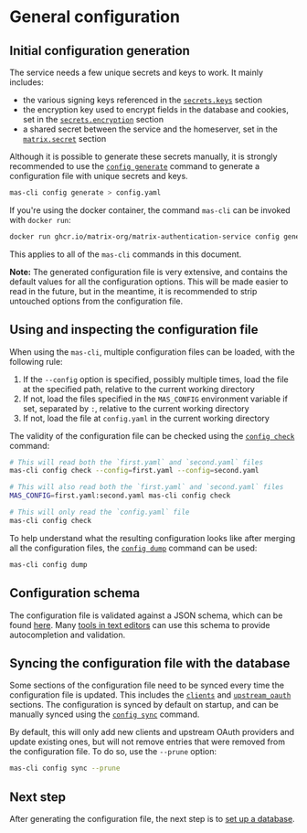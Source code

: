 # General configuration

## Initial configuration generation

The service needs a few unique secrets and keys to work.
It mainly includes:

 - the various signing keys referenced in the [`secrets.keys`](../reference/configuration.md#secrets) section
 - the encryption key used to encrypt fields in the database and cookies, set in the [`secrets.encryption`](../reference/configuration.md#secrets) section
 - a shared secret between the service and the homeserver, set in the [`matrix.secret`](../reference/configuration.md#matrix) section

Although it is possible to generate these secrets manually, it is strongly recommended to use the [`config generate`](../reference/cli/config.md#config-generate) command to generate a configuration file with unique secrets and keys.

```sh
mas-cli config generate > config.yaml
```

If you're using the docker container, the command `mas-cli` can be invoked with `docker run`:

```sh
docker run ghcr.io/matrix-org/matrix-authentication-service config generate > config.yaml
```

This applies to all of the `mas-cli` commands in this document.

**Note:** The generated configuration file is very extensive, and contains the default values for all the configuration options.
This will be made easier to read in the future, but in the meantime, it is recommended to strip untouched options from the configuration file.

## Using and inspecting the configuration file

When using the `mas-cli`, multiple configuration files can be loaded, with the following rule:

1. If the `--config` option is specified, possibly multiple times, load the file at the specified path, relative to the current working directory
2. If not, load the files specified in the `MAS_CONFIG` environment variable if set, separated by `:`, relative to the current working directory
3. If not, load the file at `config.yaml` in the current working directory

The validity of the configuration file can be checked using the [`config check`](../reference/cli/config.md#config-check) command:

```sh
# This will read both the `first.yaml` and `second.yaml` files
mas-cli config check --config=first.yaml --config=second.yaml

# This will also read both the `first.yaml` and `second.yaml` files
MAS_CONFIG=first.yaml:second.yaml mas-cli config check

# This will only read the `config.yaml` file
mas-cli config check
```

To help understand what the resulting configuration looks like after merging all the configuration files, the [`config dump`](../reference/cli/config.md#config-dump) command can be used:

```sh
mas-cli config dump
```

## Configuration schema

The configuration file is validated against a JSON schema, which can be found [here](../config.schema.json).
Many [tools in text editors](https://json-schema.org/implementations.html#editors) can use this schema to provide autocompletion and validation.

## Syncing the configuration file with the database

Some sections of the configuration file need to be synced every time the configuration file is updated.
This includes the [`clients`](../reference/configuration.md#clients) and [`upstream_oauth`](../reference/configuration.md#upstream-oauth) sections.
The configuration is synced by default on startup, and can be manually synced using the [`config sync`](../reference/cli/config.md#config-sync---prune---dry-run) command.

By default, this will only add new clients and upstream OAuth providers and update existing ones, but will not remove entries that were removed from the configuration file.
To do so, use the `--prune` option:

```sh
mas-cli config sync --prune
```

## Next step

After generating the configuration file, the next step is to [set up a database](./database.md).
